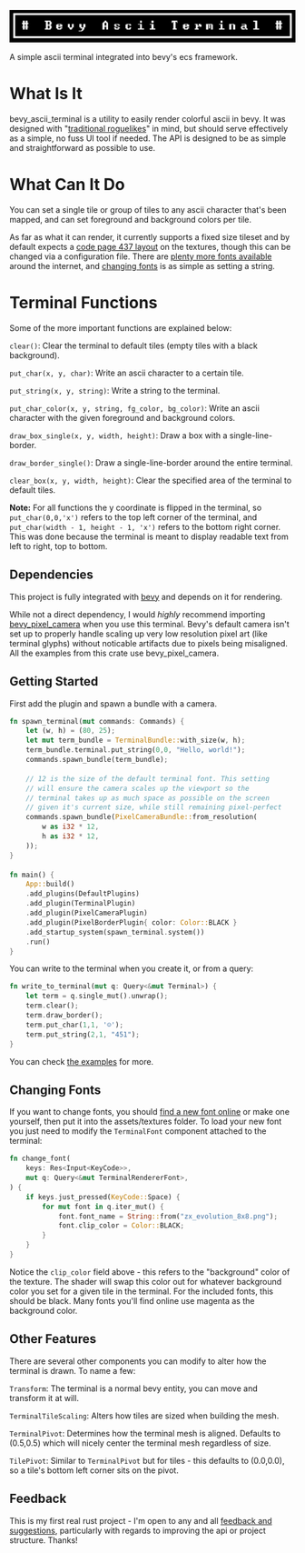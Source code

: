 ![](images/title.png)

A simple ascii terminal integrated into bevy's ecs framework. 

# What Is It

bevy_ascii_terminal is a utility to easily render colorful ascii in bevy. It was designed with "[traditional roguelikes](http://roguebasin.com/index.php/Main_Page)" in mind, but should serve effectively as a simple, no fuss UI tool if needed. The API is designed to be as simple and straightforward as possible to use. 

# What Can It Do

 You can set a single tile or group of tiles to any ascii character that's been mapped, and can set foreground and background colors per tile.
 
 As far as what it can render, it currently supports a fixed size tileset and by default expects a [code page 437 layout](https://en.wikipedia.org/wiki/Code_page_437) on the textures, though this can be changed via a configuration file. There are [plenty more fonts available](https://dwarffortresswiki.org/Tileset_repository) around the internet, and [changing fonts](#changing-fonts) is as simple as setting a string.

# Terminal Functions

 Some of the more important functions are explained below:

`clear()`: Clear the terminal to default tiles (empty tiles with a black background).

`put_char(x, y, char)`: Write an ascii character to a certain tile.

`put_string(x, y, string)`: Write a string to the terminal.

`put_char_color(x, y, string, fg_color, bg_color)`: Write an ascii character with the given foreground and background colors.

`draw_box_single(x, y, width, height)`: Draw a box with a single-line-border.

`draw_border_single()`: Draw a single-line-border around the entire terminal.

`clear_box(x, y, width, height)`: Clear the specified area of the terminal to default tiles.


**Note:** For all functions the y coordinate is flipped in the terminal, so `put_char(0,0,'x')` refers to the top left corner of the terminal, and `put_char(width - 1, height - 1, 'x')` refers to the bottom right corner. This was done because the terminal is meant to display readable text from left to right, top to bottom.

## Dependencies

This project is fully integrated with [bevy](https://bevyengine.org/) and depends on it for rendering. 

While not a direct dependency, I would *highly* recommend importing [bevy_pixel_camera](https://crates.io/crates/bevy_pixel_camera) when you use this terminal. Bevy's default camera isn't set up to properly handle scaling up very low resolution pixel art (like terminal glyphs) without noticable artifacts due to pixels being misaligned. All the examples from this crate use bevy_pixel_camera.

## Getting Started

First add the plugin and spawn a bundle with a camera. 

```rust
fn spawn_terminal(mut commands: Commands) {
    let (w, h) = (80, 25);
    let mut term_bundle = TerminalBundle::with_size(w, h);
    term_bundle.terminal.put_string(0,0, "Hello, world!");
    commands.spawn_bundle(term_bundle);

    // 12 is the size of the default terminal font. This setting 
    // will ensure the camera scales up the viewport so the 
    // terminal takes up as much space as possible on the screen
    // given it's current size, while still remaining pixel-perfect
    commands.spawn_bundle(PixelCameraBundle::from_resolution(
        w as i32 * 12, 
        h as i32 * 12,
    ));
}

fn main() {
    App::build()
    .add_plugins(DefaultPlugins)
    .add_plugin(TerminalPlugin)
    .add_plugin(PixelCameraPlugin)
    .add_plugin(PixelBorderPlugin{ color: Color::BLACK }
    .add_startup_system(spawn_terminal.system())
    .run()
}
```

You can write to the terminal when you create it, or from a query:

```rust
fn write_to_terminal(mut q: Query<&mut Terminal>) {
    let term = q.single_mut().unwrap();
    term.clear();
    term.draw_border();
    term.put_char(1,1, '☺');
    term.put_string(2,1, "451");
}
```

You can check [the examples](https://github.com/sarkahn/bevy_ascii_terminal/tree/main/examples) for more.

## Changing Fonts

If you want to change fonts, you should [find a new font online](https://dwarffortresswiki.org/Tileset_repository) or make one yourself, then put it into the assets/textures folder. To load your new font you just need to modify the `TerminalFont` component attached to the terminal:
```rs
fn change_font(
    keys: Res<Input<KeyCode>>,
    mut q: Query<&mut TerminalRendererFont>,
) {
    if keys.just_pressed(KeyCode::Space) {
        for mut font in q.iter_mut() {
            font.font_name = String::from("zx_evolution_8x8.png");
            font.clip_color = Color::BLACK;
        }
    }
}
```

Notice the `clip_color` field above - this refers to the "background" color of the texture. The shader will swap this color out for whatever background color you set for a given tile in the terminal. For the included fonts, this should be black. Many fonts you'll find online use magenta as the background color.

## Other Features

There are several other components you can modify to alter how the terminal is drawn. To name a few:

`Transform`: The terminal is a normal bevy entity, you can move and transform it at will.

`TerminalTileScaling`: Alters how tiles are sized when building the mesh.

`TerminalPivot`: Determines how the terminal mesh is aligned. Defaults to (0.5,0.5) which will nicely center the terminal mesh regardless of size.

`TilePivot`: Similar to `TerminalPivot` but for tiles - this defaults to (0.0,0.0), so a tile's bottom left corner sits on the pivot. 

## Feedback

This is my first real rust project - I'm open to any and all [feedback and suggestions](https://github.com/sarkahn/bevy_ascii_terminal/issues), particularly with regards to improving the api or project structure. Thanks!